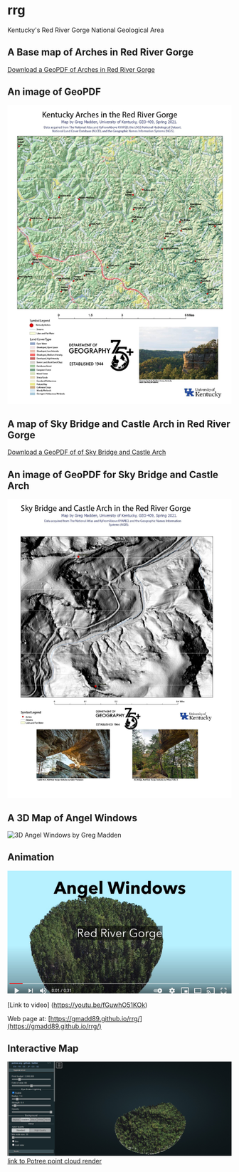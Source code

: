 # rrg

Kentucky's Red River Gorge National Geological Area

## A Base map of Arches in Red River Gorge

[Download a GeoPDF of Arches in Red River Gorge](basemap/rrg.pdf)

## An image of GeoPDF
![rrg by Greg Madden](images/rrg.jpg) 

## A map of Sky Bridge and Castle Arch in Red River Gorge

[Download a GeoPDF of of Sky Bridge and Castle Arch](basemap/rrg_SkyBridge_CastleArch.pdf)

## An image of GeoPDF for Sky Bridge and Castle Arch
![rrg_SkyBridge_CastleArch by Greg Madden](images/rrg_SkyBridge_CastleArch.jpg) 


## A 3D Map of Angel Windows
![3D Angel Windows by Greg Madden](images/AngelWindows.jpg)

## Animation
![Animation 3D Angel Windows by Greg Madden](images/AngelWindowsAnimation.jpg)

[Link to video] (https://youtu.be/fGuwhO51KOk)

Web page at: [https://gmadd89.github.io/rrg/](https://gmadd89.github.io/rrg/)

## Interactive Map
![Potree Point Cloud Render](images/potree.jpg)
[link to Potree point cloud render](potree)
